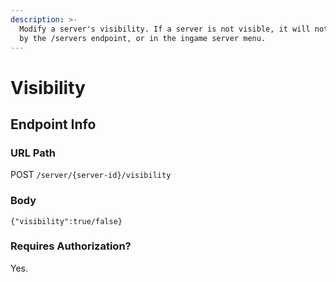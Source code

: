 ```yaml
---
description: >-
  Modify a server's visibility. If a server is not visible, it will not be seen
  by the /servers endpoint, or in the ingame server menu.
---
```


# Visibility

## Endpoint Info

### URL Path

POST `/server/{server-id}/visibility`

### Body

`{"visibility":true/false}`

### Requires Authorization?

Yes.

